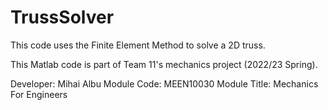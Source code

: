 # TrussSolver
This code uses the Finite Element Method to solve a 2D truss.

This Matlab code is part of Team 11's mechanics project (2022/23 Spring).

Developer: Mihai Albu
Module Code: MEEN10030
Module Title: Mechanics For Engineers
